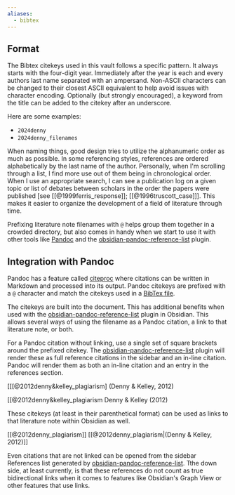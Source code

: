 ```yaml
---
aliases:
  - bibtex
---
```


## Format
The Bibtex citekeys used in this vault follows a specific pattern. It always starts with the four-digit year. Immediately after the year is each and every authors last name separated with an ampersand. Non-ASCII characters can be changed to their closest ASCII equivalent to help avoid issues with character encoding. Optionally (but strongly encouraged), a keyword from the title can be added to the citekey after an underscore.

Here are some examples:
- `2024denny`
- `2024denny_filenames`

When naming things, good design tries to utilize the alphanumeric order as much as possible. In some referencing styles, references are ordered alphabetically by the last name of the author. Personally, when I'm scrolling through a list, I find more use out of them being in chronological order. When I use an appropriate search, I can see a publication log on a given topic or list of debates between scholars in the order the papers were published [see [[@1999ferris_response]]; [[@1996truscott_case]]]. This makes it easier to organize the development of a field of literature through time.

Prefixing literature note filenames with `@` helps group them together in a crowded directory, but also comes in handy when we start to use it with other tools like [Pandoc](https://pandoc.org/) and the [obsidian-pandoc-reference-list](https://github.com/mgmeyers/obsidian-pandoc-reference-list) plugin.

## Integration with Pandoc
Pandoc has a feature called [citeproc](https://pandoc.org/MANUAL.html#citations-in-note-styles) where citations can be written in Markdown and processed into its output. Pandoc citekeys are prefixed with a `@` character and match the citekeys used in a [BibTex file](https://www.bibtex.com/g/bibtex-format/).

The citekeys are built into the document. This has additional benefits when used with the [obsidian-pandoc-reference-list](https://github.com/mgmeyers/obsidian-pandoc-reference-list) plugin in Obsidian. This allows several ways of using the filename as a Pandoc citation, a link to that literature note, or both.

For a Pandoc citation without linking, use a single set of square brackets around the prefixed citekey. The [obsidian-pandoc-reference-list](https://github.com/mgmeyers/obsidian-pandoc-reference-list) plugin will render these as full reference citations in the sidebar and an in-line citation. Pandoc will render them as both an in-line citation and an entry in the references section.

[[[@2012denny&kelley_plagiarism]
(Denny & Kelley, 2012)

[[@2012denny&kelley_plagiarism
Denny & Kelley (2012)

These citekeys (at least in their parenthetical format) can be used as links to that literature note within Obsidian as well. 

[[@2012denny_plagiarism]]
[[@2012denny_plagiarism|(Denny & Kelley, 2012)]]

Even citations that are not linked can be opened from the sidebar References list generated by [obsidian-pandoc-reference-list](https://github.com/mgmeyers/obsidian-pandoc-reference-list). Tthe down side, at least currently, is that these references do not count as true bidirectional links when it comes to features like Obsidian's Graph View or other features that use links.
